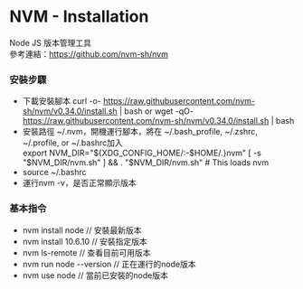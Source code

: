 # NVM - Installation  
Node JS 版本管理工具  
參考連結：https://github.com/nvm-sh/nvm  

### 安裝步驟
* 下載安裝腳本 curl -o- https://raw.githubusercontent.com/nvm-sh/nvm/v0.34.0/install.sh | bash or wget -qO- https://raw.githubusercontent.com/nvm-sh/nvm/v0.34.0/install.sh | bash  
* 安裝路徑 ~/.nvm，開機運行腳本，將在 ~/.bash_profile, ~/.zshrc, ~/.profile, or ~/.bashrc加入  
export NVM_DIR="${XDG_CONFIG_HOME/:-$HOME/.}nvm"
[ -s "$NVM_DIR/nvm.sh" ] && \. "$NVM_DIR/nvm.sh" # This loads nvm  
* source ~/.bashrc  
* 運行nvm -v，是否正常顯示版本

### 基本指令  
* nvm install node // 安裝最新版本  
* nvm install 10.6.10 // 安裝指定版本  
* nvm ls-remote // 查看目前可用版本
* nvm run node --version // 正在運行的node版本
* nvm use node // 當前已安裝的node版本